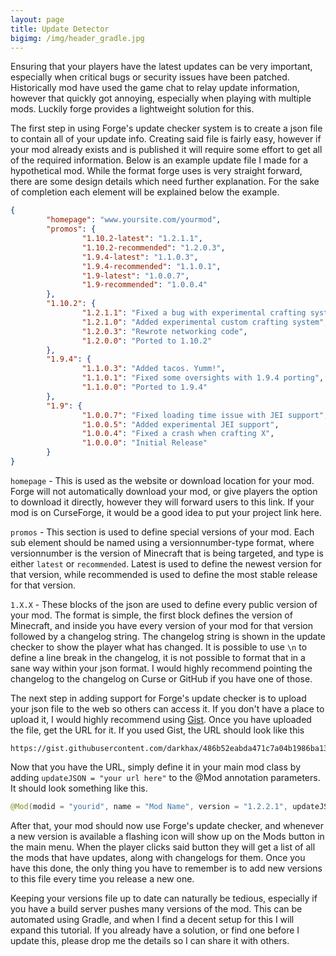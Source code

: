 ```yaml
--- 
layout: page 
title: Update Detector 
bigimg: /img/header_gradle.jpg 
--- 
```


Ensuring that your players have the latest updates can be very important, especially when critical bugs or security issues have been patched. Historically mod have used the game chat to relay update information, however that quickly got annoying, especially when playing with multiple mods. Luckily forge provides a lightweight solution for this. 
 
The first step in using Forge's update checker system is to create a json file to contain all of your update info. Creating said file is fairly easy, however if your mod already exists and is published it will require some effort to get all of the required information. Below is an example update file I made for a hypothetical mod. While the format forge uses is very straight forward, there are some design details which need further explanation. For the sake of completion each element will be explained below the example. 
 
``` json 
{ 
        "homepage": "www.yoursite.com/yourmod", 
        "promos": { 
                "1.10.2-latest": "1.2.1.1", 
                "1.10.2-recommended": "1.2.0.3", 
                "1.9.4-latest": "1.1.0.3", 
                "1.9.4-recommended": "1.1.0.1", 
                "1.9-latest": "1.0.0.7", 
                "1.9-recommended": "1.0.0.4" 
        }, 
        "1.10.2": { 
                "1.2.1.1": "Fixed a bug with experimental crafting system", 
                "1.2.1.0": "Added experimental custom crafting system", 
                "1.2.0.3": "Rewrote networking code", 
                "1.2.0.0": "Ported to 1.10.2" 
        }, 
        "1.9.4": { 
                "1.1.0.3": "Added tacos. Yumm!", 
                "1.1.0.1": "Fixed some oversights with 1.9.4 porting", 
                "1.1.0.0": "Ported to 1.9.4" 
        }, 
        "1.9": { 
                "1.0.0.7": "Fixed loading time issue with JEI support", 
                "1.0.0.5": "Added experimental JEI support", 
                "1.0.0.4": "Fixed a crash when crafting X", 
                "1.0.0.0": "Initial Release" 
        } 
} 
``` 
 
`homepage` - This is used as the website or download location for your mod. Forge will not automatically download your mod, or give players the option to download it directly, however they will forward users to this link. If your mod is on CurseForge, it would be a good idea to put your project link here.  
 
`promos` - This section is used to define special versions of your mod. Each sub element should be named using a versionnumber-type format, where versionnumber is the version of Minecraft that is being targeted, and type is either `latest` or `recommended`. Latest is used to define the newest version for that version, while recommended is used to define the most stable release for that version. 
 
`1.X.X` - These blocks of the json are used to define every public version of your mod. The format is simple, the first block defines the version of Minecraft, and inside you have every version of your mod for that version followed by a changelog string. The changelog string is shown in the update checker to show the player what has changed. It is possible to use `\n` to define a line break in the changelog, it is not possible to format that in a sane way within your json format. I would highly recommend pointing the changelog to the changelog on Curse or GitHub if you have one of those.  
 
The next step in adding support for Forge's update checker is to upload your json file to the web so others can access it. If you don't have a place to upload it, I would highly recommend using [Gist](https://gist.github.com/). Once you have uploaded the file, get the URL for it. If you used Gist, the URL should look like this 
``` 
https://gist.githubusercontent.com/darkhax/486b52eabda471c7a04b1986ba134552/raw/9c8375b619e348353419b536dfc3da37294d9d57/update.json` 
``` 
Now that you have the URL, simply define it in your main mod class by adding `updateJSON = "your url here"` to the @Mod annotation parameters. It should look something like this.  
 
```java 
@Mod(modid = "yourid", name = "Mod Name", version = "1.2.2.1", updateJSON = "https://gist.githubusercontent.com/darkhax/486b52eabda471c7a04b1986ba134552/raw/9c8375b619e348353419b536dfc3da37294d9d57/update.json") 
``` 
 
After that, your mod should now use Forge's update checker, and whenever a new version is available a flashing icon will show up on the Mods button in the main menu. When the player clicks said button they will get a list of all the mods that have updates, along with changelogs for them. Once you have this done, the only thing you have to remember is to add new versions to this file every time you release a new one. 
 
Keeping your versions file up to date can naturally be tedious, especially if you have a build server pushes many versions of the mod. This can be automated using Gradle, and when I find a decent setup for this I will expand this tutorial. If you already have a solution, or find one before I update this, please drop me the details so I can share it with others.
